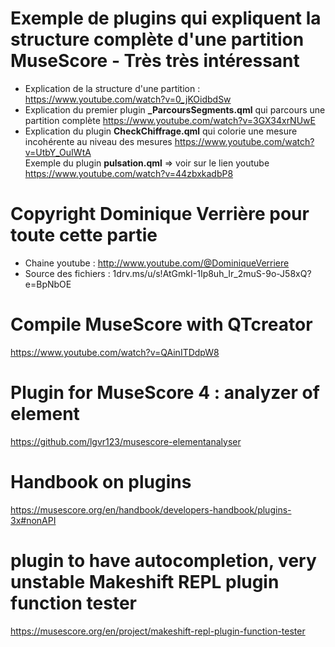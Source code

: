 # Exemple de plugins qui expliquent la structure complète d'une partition MuseScore - Très très intéressant
- Explication de la structure d'une partition : https://www.youtube.com/watch?v=0_jKOidbdSw
- Explication du premier plugin **_ParcoursSegments.qml** qui parcours une partition complète https://www.youtube.com/watch?v=3GX34xrNUwE
- Explication du plugin **CheckChiffrage.qml** qui colorie une mesure incohérente au niveau des mesures https://www.youtube.com/watch?v=UtbY_OuIWtA   
Exemple du plugin **pulsation.qml** => voir sur le lien youtube https://www.youtube.com/watch?v=44zbxkadbP8 

# Copyright Dominique Verrière pour toute cette partie  
- Chaine youtube : http://www.youtube.com/@DominiqueVerriere  
- Source des fichiers : 1drv.ms/u/s!AtGmkI-1Ip8uh_Ir_2muS-9o-J58xQ?e=BpNbOE   

# Compile MuseScore with QTcreator   
https://www.youtube.com/watch?v=QAinITDdpW8    

# Plugin for MuseScore 4 : analyzer of element
https://github.com/lgvr123/musescore-elementanalyser   

# Handbook on plugins
https://musescore.org/en/handbook/developers-handbook/plugins-3x#nonAPI   

# plugin to have autocompletion, very unstable **Makeshift REPL plugin function tester**  
https://musescore.org/en/project/makeshift-repl-plugin-function-tester
